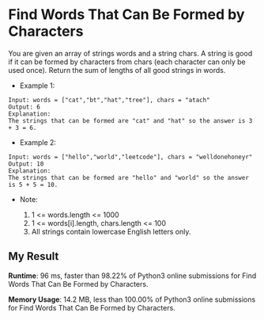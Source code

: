 # Find Words That Can Be Formed by Characters

You are given an array of strings words and a string chars.
A string is good if it can be formed by characters from chars (each character can only be used once).
Return the sum of lengths of all good strings in words.


- Example 1:

```
Input: words = ["cat","bt","hat","tree"], chars = "atach"
Output: 6
Explanation: 
The strings that can be formed are "cat" and "hat" so the answer is 3 + 3 = 6.
```

- Example 2:

```
Input: words = ["hello","world","leetcode"], chars = "welldonehoneyr"
Output: 10
Explanation: 
The strings that can be formed are "hello" and "world" so the answer is 5 + 5 = 10.
``` 

- Note:

  1. 1 <= words.length <= 1000
  2. 1 <= words[i].length, chars.length <= 100
  3. All strings contain lowercase English letters only.
  

## My Result

**Runtime**: 96 ms, faster than 98.22% of Python3 online submissions for Find Words That Can Be Formed by Characters.

**Memory Usage**: 14.2 MB, less than 100.00% of Python3 online submissions for Find Words That Can Be Formed by Characters.
